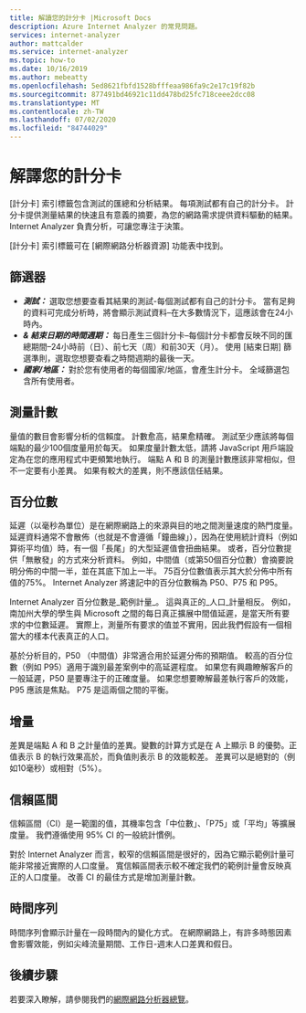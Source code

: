 ```yaml
---
title: 解讀您的計分卡 |Microsoft Docs
description: Azure Internet Analyzer 的常見問題。
services: internet-analyzer
author: mattcalder
ms.service: internet-analyzer
ms.topic: how-to
ms.date: 10/16/2019
ms.author: mebeatty
ms.openlocfilehash: 5ed8621fbfd1528bfffeaa986fa9c2e17c19f82b
ms.sourcegitcommit: 877491bd46921c11dd478bd25fc718ceee2dcc08
ms.translationtype: MT
ms.contentlocale: zh-TW
ms.lasthandoff: 07/02/2020
ms.locfileid: "84744029"
---
```

# <a name="interpreting-your-scorecard"></a>解譯您的計分卡

[計分卡] 索引標籤包含測試的匯總和分析結果。 每項測試都有自己的計分卡。 計分卡提供測量結果的快速且有意義的摘要，為您的網路需求提供資料驅動的結果。 Internet Analyzer 負責分析，可讓您專注于決策。

[計分卡] 索引標籤可在 [網際網路分析器資源] 功能表中找到。 


## <a name="filters"></a>篩選器

* ***測試：*** 選取您想要查看其結果的測試-每個測試都有自己的計分卡。 當有足夠的資料可完成分析時，將會顯示測試資料–在大多數情況下，這應該會在24小時內。 
* ***& 結束日期的時間週期：*** 每日產生三個計分卡–每個計分卡都會反映不同的匯總期間–24小時前（日）、前七天（周）和前30天（月）。 使用 [結束日期] 篩選準則，選取您想要查看之時間週期的最後一天。 
* ***國家/地區：*** 對於您有使用者的每個國家/地區，會產生計分卡。 全域篩選包含所有使用者。

## <a name="measurement-count"></a>測量計數

量值的數目會影響分析的信賴度。 計數愈高，結果愈精確。 測試至少應該將每個端點的最少100個度量用於每天。 如果度量計數太低，請將 JavaScript 用戶端設定為在您的應用程式中更頻繁地執行。 端點 A 和 B 的測量計數應該非常相似，但不一定要有小差異。 如果有較大的差異，則不應該信任結果。

## <a name="percentiles"></a>百分位數

延遲（以毫秒為單位）是在網際網路上的來源與目的地之間測量速度的熱門度量。 延遲資料通常不會散佈（也就是不會遵循「鐘曲線」），因為在使用統計資料（例如算術平均值）時，有一個「長尾」的大型延遲值會扭曲結果。 或者，百分位數提供「無散發」的方式來分析資料。 例如，中間值（或第50個百分位數）會摘要說明分佈的中間一半，並在其底下加上一半。 75百分位數值表示其大於分佈中所有值的75%。 Internet Analyzer 將速記中的百分位數稱為 P50、P75 和 P95。

Internet Analyzer 百分位數是_範例計量_。 這與真正的_人口_計量相反。 例如，南加州大學的學生與 Microsoft 之間的每日真正擴展中間值延遲，是當天所有要求的中位數延遲。 實際上，測量所有要求的值並不實用，因此我們假設有一個相當大的樣本代表真正的人口。

基於分析目的，P50 （中間值）非常適合用於延遲分佈的預期值。 較高的百分位數（例如 P95）適用于識別最差案例中的高延遲程度。 如果您有興趣瞭解客戶的一般延遲，P50 是要專注于的正確度量。 如果您想要瞭解最差執行客戶的效能，P95 應該是焦點。 P75 是這兩個之間的平衡。


## <a name="deltas"></a>增量

差異是端點 A 和 B 之計量值的差異。變數的計算方式是在 A 上顯示 B 的優勢。正值表示 B 的執行效果高於，而負值則表示 B 的效能較差。 差異可以是絕對的（例如10毫秒）或相對（5%）。

## <a name="confidence-interval"></a>信賴區間 

信賴區間（CI）是一範圍的值，其機率包含「中位數」、「P75」或「平均」等擴展度量。 我們遵循使用 95% CI 的一般統計慣例。

對於 Internet Analyzer 而言，較窄的信賴區間是很好的，因為它顯示範例計量可能非常接近實際的人口度量。 寬信賴區間表示較不確定我們的範例計量會反映真正的人口度量。 改善 CI 的最佳方式是增加測量計數。

## <a name="time-series"></a>時間序列 

時間序列會顯示計量在一段時間內的變化方式。 在網際網路上，有許多時態因素會影響效能，例如尖峰流量期間、工作日-週末人口差異和假日。


## <a name="next-steps"></a>後續步驟

若要深入瞭解，請參閱我們的[網際網路分析器總覽](internet-analyzer-overview.md)。

